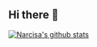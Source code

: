 ## Hi there 🌱 

<!--
**narcisabadea/narcisabadea** is a ✨ _special_ ✨ repository because its `README.md` (this file) appears on your GitHub profile.

Here are some ideas to get you started:

- 🔭 I’m currently working on ...
- 🌱 I’m currently learning ...
- 👯 I’m looking to collaborate on ...
- 🤔 I’m looking for help with ...
- 💬 Ask me about ...
- 📫 How to reach me: ...
- 😄 Pronouns: ...
- ⚡ Fun fact: ...


### Let's chat

<a href = "mailto:vasile.narcisa11@gmail.com">
  <img src="https://1000logos.net/wp-content/uploads/2018/05/Gmail-logo.png" width="auto" height="50px"> 

<a target="_blank" href="https://www.linkedin.com/in/narcisa-elena-badea-a3a55197/">
  <img src="https://nepa.com/wp-content/uploads/2017/09/linkedin-logo.png" width="auto" height="50px"> 


### My GitHub Stats
-->


[![Narcisa's github stats](https://github-readme-stats.vercel.app/api?username=narcisabadea&show_icons=true&theme=radical)](https://github.com/narcisabadea/github-readme-stats)


